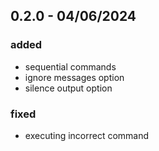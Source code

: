## 0.2.0 - 04/06/2024

### added

- sequential commands
- ignore messages option
- silence output option

### fixed

- executing incorrect command
